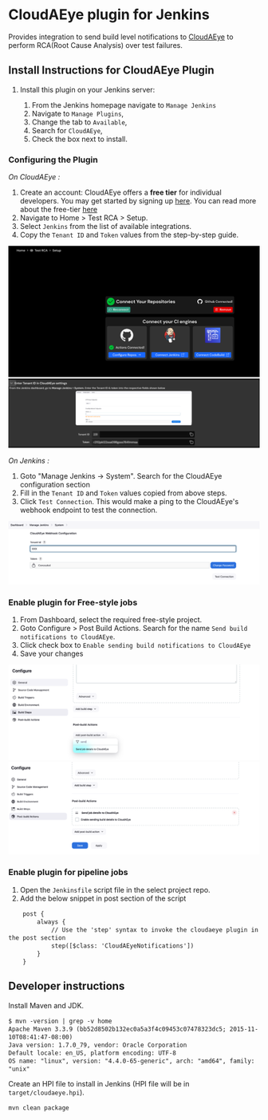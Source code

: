 # CloudAEye plugin for Jenkins

Provides integration to send build level notifications to [CloudAEye](https://www.cloudaeye.com/) to perform RCA(Root Cause Analysis) over test failures.

## Install Instructions for CloudAEye Plugin

1. Install this plugin on your Jenkins server:

    1.  From the Jenkins homepage navigate to `Manage Jenkins`
    2.  Navigate to `Manage Plugins`,
    3.  Change the tab to `Available`,
    4.  Search for `CloudAEye`,
    5.  Check the box next to install.

### Configuring the Plugin

*On CloudAEye :*
1. Create an account: CloudAEye offers a **free tier** for individual developers. You may get started by signing up [here](https://console.cloudaeye.com/signup). You can read more about the free-tier [here](https://docs.cloudaeye.com/free-tier.html)
2. Navigate to Home > Test RCA > Setup.
3. Select `Jenkins` from the list of available integrations.
4. Copy the `Tenant ID` and `Token` values from the step-by-step guide.

![image][img-cloudaeye-setup]
![image][img-cloudaeye-creds]

*On Jenkins :*
1. Goto "Manage Jenkins → System". Search for the CloudAEye configuration section
2. Fill in the `Tenant ID` and `Token` values copied from above steps.
3. Click `Test Connection`. This would make a ping to the CloudAEye's webhook endpoint to test the connection.

![image][img-global-configuration]


### Enable plugin for Free-style jobs

1. From Dashboard, select the required free-style project.
2. Goto Configure > Post Build Actions. Search for the name `Send build notifications to CloudAEye`.
3. Click check box to `Enable sending build notifications to CloudAEye`
4. Save your changes

![image][img-add-as-postbuild]
![image][img-enable-postbuild]

### Enable plugin for pipeline jobs

1. Open the `Jenkinsfile` script file in the select project repo.
2. Add the below snippet in post section of the script
```
    post {
        always {
            // Use the 'step' syntax to invoke the cloudaeye plugin in the post section
            step([$class: 'CloudAEyeNotifications'])
        }
    }
```

## Developer instructions

Install Maven and JDK.

```shell
$ mvn -version | grep -v home
Apache Maven 3.3.9 (bb52d8502b132ec0a5a3f4c09453c07478323dc5; 2015-11-10T08:41:47-08:00)
Java version: 1.7.0_79, vendor: Oracle Corporation
Default locale: en_US, platform encoding: UTF-8
OS name: "linux", version: "4.4.0-65-generic", arch: "amd64", family: "unix"
```

Create an HPI file to install in Jenkins (HPI file will be in
`target/cloudaeye.hpi`).

```shell
mvn clean package
```

[img-global-configuration]: /docs/GlobalConfiguration.png
[img-cloudaeye-setup]: /docs/CloudAEyeSetup.png
[img-add-as-postbuild]: /docs/AddAsPostBuild.png
[img-enable-postbuild]: /docs/EnablePostBuildAction.png
[img-cloudaeye-creds]: /docs/CloudAEyeCreds.png